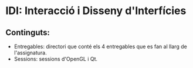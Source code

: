 # IDI: Interacció i Disseny d'Interfícies
## Continguts:
* Entregables: directori que conté els 4 entregables que es fan al llarg de l'assignatura.
* Sessions: sessions d'OpenGL i Qt.
